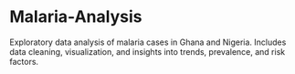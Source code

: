 # Malaria-Analysis
Exploratory data analysis of malaria cases in Ghana and Nigeria. Includes data cleaning, visualization, and insights into trends, prevalence, and risk factors.

